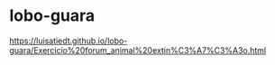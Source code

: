 # lobo-guara
https://luisatiedt.github.io/lobo-guara/Exercicio%20forum_animal%20extin%C3%A7%C3%A3o.html

